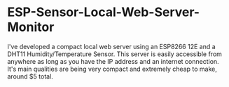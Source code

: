 # ESP-Sensor-Local-Web-Server-Monitor
I've developed a compact local web server using an ESP8266 12E and a DHT11 Humidity/Temperature Sensor. This server is easily accessible from anywhere as long as you have the IP address and an internet connection.
It's main qualities are being very compact and extremely cheap to make, around $5 total. 
